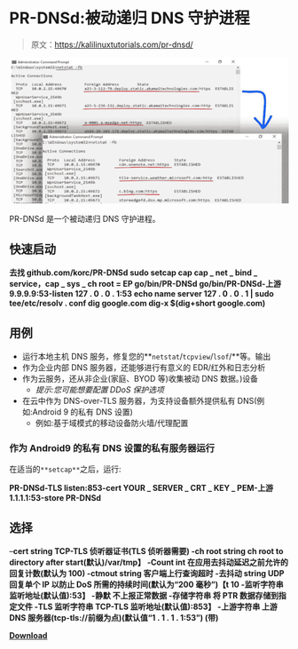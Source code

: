 # PR-DNSd:被动递归 DNS 守护进程

> 原文：<https://kalilinuxtutorials.com/pr-dnsd/>

[![](img//e08fb8e4ad0b443aebeb851aa379af4c.png)](https://blogger.googleusercontent.com/img/b/R29vZ2xl/AVvXsEicuCbNXebzHXkswBpi3M7KRuQ8bUNwwIAKamONqJFb8s5H0AZtV-r50ohHoxUt-xOMEoq3xp28oIxED97xMyfDE5Z4gwvKP3wPhgEJBsEG3lhEZnTtmRZ6LjDJboMkhyBt8uKdhsBOW6KKiBg1M2atC7egnae4CBThEoB7uBb-S595ZC0W3CTlfjxX/s728/PR-DNSd_1_solved-netstat-763493.png)

PR-DNSd 是一个被动递归 DNS 守护进程。

## 快速启动

**去找 github.com/korc/PR-DNSd
sudo setcap cap cap _ net _ bind _ service，cap _ sys _ ch root = EP go/bin/PR-DNSd
go/bin/PR-DNSd-上游 9.9.9.9:53-listen 127 . 0 . 0 . 1:53
echo name server 127 . 0 . 0 . 1 | sudo tee/etc/resolv . conf
dig google.com
dig-x $(dig+short google.com)**

## 用例

*   运行本地主机 DNS 服务，修复您的**`netstat`/`tcpview`/`lsof`/**等。输出
*   作为企业内部 DNS 服务器，还能够进行有意义的 EDR/红外和日志分析
*   作为云服务，还从非企业(家庭、BYOD 等)收集被动 DNS 数据。)设备
    *   *提示:您可能想要配置 DDoS 保护选项*
*   在云中作为 DNS-over-TLS 服务器，为支持设备额外提供私有 DNS(例如:Android 9 的私有 DNS 设置)
    *   例如:基于域模式的移动设备防火墙/代理配置

### 作为 Android9 的私有 DNS 设置的私有服务器运行

在适当的`**setcap**`之后，运行:

**PR-DNSd-TLS listen:853-cert YOUR _ SERVER _ CRT _ KEY _ PEM-上游 1.1.1.1:53-store PR-DNSd**

## 选择

–**cert string
TCP-TLS 侦听器证书(TLS 侦听器需要)
-ch root string
ch root to directory after start(默认)/var/tmp】
-Count int
在应用去抖动延迟之前允许的回复计数(默认为 100)
-ctmout string
客户端上行查询超时
-去抖动 string
UDP 回复单个 IP 以防止 DoS 所需的持续时间(默认为“200 毫秒”)【t 10
-监听字符串
监听地址(默认值):53】
-静默
不上报正常数据
-存储字符串
将 PTR 数据存储到指定文件
-TLS 监听字符串
TCP-TLS 监听地址(默认值):853】
-上游字符串
上游 DNS 服务器(tcp-tls://前缀为点)(默认值“1 . 1 . 1 . 1:53”)
(带)**

[**Download**](https://github.com/korc/PR-DNSd)